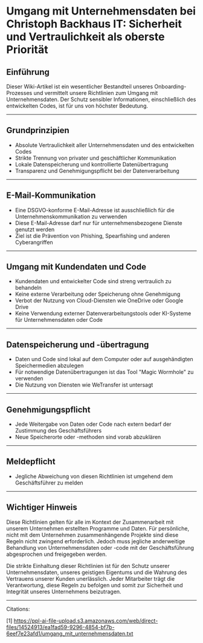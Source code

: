 # Umgang mit Unternehmensdaten bei Christoph Backhaus IT: Sicherheit und Vertraulichkeit als oberste Priorität

## Einführung

Dieser Wiki-Artikel ist ein wesentlicher Bestandteil unseres Onboarding-Prozesses und vermittelt unsere Richtlinien zum Umgang mit Unternehmensdaten. Der Schutz sensibler Informationen, einschließlich des entwickelten Codes, ist für uns von höchster Bedeutung.

---

## Grundprinzipien

- Absolute Vertraulichkeit aller Unternehmensdaten und des entwickelten Codes
- Strikte Trennung von privater und geschäftlicher Kommunikation
- Lokale Datenspeicherung und kontrollierte Datenübertragung
- Transparenz und Genehmigungspflicht bei der Datenverarbeitung

---

## E-Mail-Kommunikation

- Eine DSGVO-konforme E-Mail-Adresse ist ausschließlich für die Unternehmenskommunikation zu verwenden
- Diese E-Mail-Adresse darf nur für unternehmensbezogene Dienste genutzt werden
- Ziel ist die Prävention von Phishing, Spearfishing und anderen Cyberangriffen

---

## Umgang mit Kundendaten und Code

- Kundendaten und entwickelter Code sind streng vertraulich zu behandeln
- Keine externe Verarbeitung oder Speicherung ohne Genehmigung
- Verbot der Nutzung von Cloud-Diensten wie OneDrive oder Google Drive
- Keine Verwendung externer Datenverarbeitungstools oder KI-Systeme für Unternehmensdaten oder Code

---

## Datenspeicherung und -übertragung

- Daten und Code sind lokal auf dem Computer oder auf ausgehändigten Speichermedien abzulegen
- Für notwendige Datenübertragungen ist das Tool "Magic Wormhole" zu verwenden
- Die Nutzung von Diensten wie WeTransfer ist untersagt

---

## Genehmigungspflicht

- Jede Weitergabe von Daten oder Code nach extern bedarf der Zustimmung des Geschäftsführers
- Neue Speicherorte oder -methoden sind vorab abzuklären

---

## Meldepflicht

- Jegliche Abweichung von diesen Richtlinien ist umgehend dem Geschäftsführer zu melden

---

## Wichtiger Hinweis

Diese Richtlinien gelten für alle im Kontext der Zusammenarbeit mit unserem Unternehmen erstellten Programme und Daten. Für persönliche, nicht mit dem Unternehmen zusammenhängende Projekte sind diese Regeln nicht zwingend erforderlich. Jedoch muss jegliche anderweitige Behandlung von Unternehmensdaten oder -code mit der Geschäftsführung abgesprochen und freigegeben werden.

Die strikte Einhaltung dieser Richtlinien ist für den Schutz unserer Unternehmensdaten, unseres geistigen Eigentums und die Wahrung des Vertrauens unserer Kunden unerlässlich. Jeder Mitarbeiter trägt die Verantwortung, diese Regeln zu befolgen und somit zur Sicherheit und Integrität unseres Unternehmens beizutragen.

---

Citations:

[1] <https://ppl-ai-file-upload.s3.amazonaws.com/web/direct-files/14524913/ea1fad59-9296-4854-bf7b-6eef7e23afd1/umgang_mit_unternehmensdaten.txt>